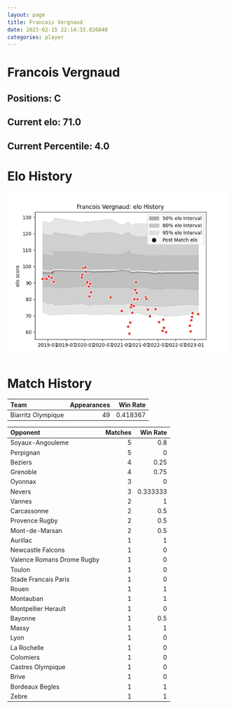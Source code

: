```yaml
---  
layout: page  
title: Francois Vergnaud  
date: 2023-02-15 22:14:33.026840  
categories: player  
---
```

# Francois Vergnaud

## Positions: C

## Current elo: 71.0

## Current Percentile: 4.0

# Elo History


![elo history](history_FrancoisVergnaud.png)
# Match History


| Team               |   Appearances |   Win Rate |
|:-------------------|--------------:|-----------:|
| Biarritz Olympique |            49 |   0.418367 |

| Opponent                   |   Matches |   Win Rate |
|:---------------------------|----------:|-----------:|
| Soyaux-Angouleme           |         5 |   0.8      |
| Perpignan                  |         5 |   0        |
| Beziers                    |         4 |   0.25     |
| Grenoble                   |         4 |   0.75     |
| Oyonnax                    |         3 |   0        |
| Nevers                     |         3 |   0.333333 |
| Vannes                     |         2 |   1        |
| Carcassonne                |         2 |   0.5      |
| Provence Rugby             |         2 |   0.5      |
| Mont-de-Marsan             |         2 |   0.5      |
| Aurillac                   |         1 |   1        |
| Newcastle Falcons          |         1 |   0        |
| Valence Romans Drome Rugby |         1 |   0        |
| Toulon                     |         1 |   0        |
| Stade Francais Paris       |         1 |   0        |
| Rouen                      |         1 |   1        |
| Montauban                  |         1 |   1        |
| Montpellier Herault        |         1 |   0        |
| Bayonne                    |         1 |   0.5      |
| Massy                      |         1 |   1        |
| Lyon                       |         1 |   0        |
| La Rochelle                |         1 |   0        |
| Colomiers                  |         1 |   0        |
| Castres Olympique          |         1 |   0        |
| Brive                      |         1 |   0        |
| Bordeaux Begles            |         1 |   1        |
| Zebre                      |         1 |   1        |